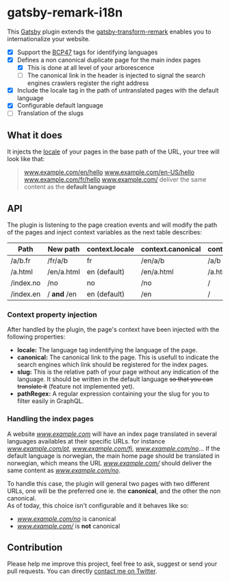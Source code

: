 # gatsby-remark-i18n

This [Gatsby][1] plugin extends the [gatsby-transform-remark][2] enables you to internationalize your website.

- [x] Support the [BCP47](https://tools.ietf.org/html/bcp47) tags for identifying languages
- [x] Defines a non canonical duplicate page for the main index pages
  - [x] This is done at all level of your arborescence
  - [ ] The canonical link in the header is injected to signal the search engines crawlers register the right address
- [x] Include the locale tag in the path of untranslated pages with the default language
- [x] Configurable default language
- [ ] Translation of the slugs

## What it does

It injects the [locale][3] of your pages in the base path of the URL, your tree will look like that:

> www.example.com/en/hello
> www.example.com/en-US/hello
> www.example.com/fr/hello
> www.example.com/ deliver the same content as the **default language**

## API

The plugin is listening to the page creation events and will modify the path of the pages and inject context variables
as the next table describes:

| Path        | New path        | context.locale   | context.canonical    | context.slug     | context.pathRegex    |
| ----------- | --------------- | ---------------- | -------------------- | ---------------- | -------------------- |
| /a/b.fr     | /fr/a/b         | fr               | /en/a/b              | /a/b             | /a\/b/               |
| /a.html     | /en/a.html      | en (default)     | /en/a.html           | /a.html          | /a.html/             |
| /index.no   | /no             | no               | /no                  | /                | //                   |
| /index.en   | / **and** /en   | en (default)     | /en                  | /                | //                   |

### Context property injection

After handled by the plugin, the page's context have been injected with the following properties:
- **locale:** The language tag indentifying the language of the page.
- **canonical:** The canonical link to the page. This is usefull to indicate the search engines which link should be
  registered for the index pages.
- **slug:** This is the relative path of your page without any indication of the language. It should be written in the
default language ~~so that you can translate it~~ (feature not implemented yet).
- **pathRegex:** A regular expression containing your the slug for you to filter easily in GraphQL.

### Handling the index pages

A website _www.example.com_ will have an index page translated in several languages availables at their specific URLs.
for instance _www.example.com/pt_, _www.example.com/fi_, _www.example.com/no_... If the default language is norwegian, the
main home page should be translated in norwegian, which means the URL _www.example.com/_ should deliver the same content as
_www.example.com/no_.

To handle this case, the plugin will general two pages with two different URLs, one will be the preferred one
ie. the **canonical**, and the other the non canonical.  
As of today, this choice isn't configurable and it behaves like so:
- _www.example.com/no_ is canonical
- _www.example.com/_ is **not** canonical

## Contribution

Please help me improve this project, feel free to ask, suggest or send your pull requests. You can directly 
[contact me on Twitter](https://twitter.com/vtellier).


[1]: gatsbyjs.org
[2]: https://github.com/gatsbyjs/gatsby/tree/master/packages/gatsby-transformer-remark
[3]: https://formatjs.io/guides/basic-i18n/#locales

